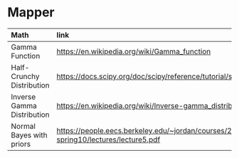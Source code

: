 # Mapper


|Math		| link		|tensorflow function	| tensorflow url	|
|:---		| :-----	|:----		| :------- |
| Gamma Function	| https://en.wikipedia.org/wiki/Gamma_function | tf.exp(tf.lgamma(x + 1) | https://www.tensorflow.org/api_docs/python/tf/math/lgamma |
| Half-Crunchy Distribution | https://docs.scipy.org/doc/scipy/reference/tutorial/stats/continuous_halfcauchy.html| tfp.distributions.HalfCauchy | https://www.tensorflow.org/probability/api_docs/python/tfp/distributions/HalfCauchy |
| Inverse Gamma Distribution	| https://en.wikipedia.org/wiki/Inverse-gamma_distribution | tfp.distributions.InverseGamma | https://www.tensorflow.org/probability/api_docs/python/tfp/distributions/InverseGamma |
| Normal Bayes with priors | https://people.eecs.berkeley.edu/~jordan/courses/260-spring10/lectures/lecture5.pdf | TODO | TODO |
